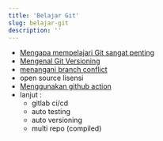 ```yaml
---
title: 'Belajar Git'
slug: belajar-git
description: ''
---
```

- [Mengapa mempelajari Git sangat penting](./Mengapa-mempelajari-Git-sangat-penting)
- [Mengenal Git Versioning](./Mengenal-Git-Versioning)
- [menangani branch conflict](./menangani-branch)
- open source lisensi
- [Menggunakan github action](./Memahami-lebih-dalam-github-action)
- lanjut :
  - gitlab ci/cd
  - auto testing
  - auto versioning
  - multi repo (compiled)
